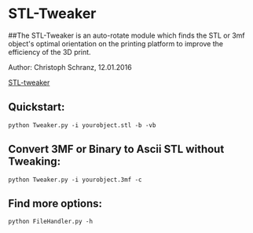# STL-Tweaker
##The STL-Tweaker is an auto-rotate module which finds the STL or 3mf object's optimal orientation on the printing platform to improve the efficiency of the 3D print.

Author: Christoph Schranz, 12.01.2016 

[STL-tweaker](http://www.salzburgresearch.at/blog/3d-print-positioning/)

## Quickstart:  

`python Tweaker.py -i yourobject.stl -b -vb`


## Convert 3MF or Binary to Ascii STL without Tweaking:  

`python Tweaker.py -i yourobject.3mf -c`


## Find more options:
`python FileHandler.py -h`
